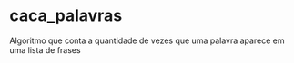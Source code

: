 # caca_palavras
Algoritmo que conta a quantidade de vezes que uma palavra aparece em uma lista de frases
